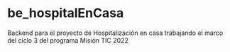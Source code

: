 # be_hospitalEnCasa
Backend para el proyecto de Hospitalización en casa trabajando el marco del ciclo 3 del programa Misión TIC 2022
